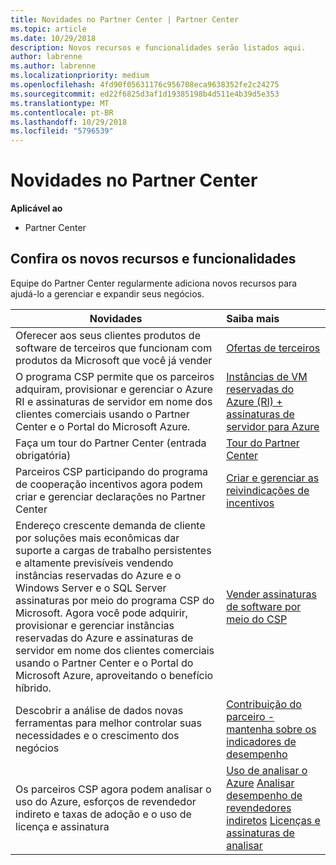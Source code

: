 ```yaml
---
title: Novidades no Partner Center | Partner Center
ms.topic: article
ms.date: 10/29/2018
description: Novos recursos e funcionalidades serão listados aqui.
author: labrenne
ms.author: labrenne
ms.localizationpriority: medium
ms.openlocfilehash: 4fd90f05631176c956708eca9638352fe2c24275
ms.sourcegitcommit: ed22f6825d3af1d19385198b4d511e4b39d5e353
ms.translationtype: MT
ms.contentlocale: pt-BR
ms.lasthandoff: 10/29/2018
ms.locfileid: "5796539"
---
```

# <a name="whats-new-in-partner-center"></a>Novidades no Partner Center

**Aplicável ao**

-  Partner Center

## <a name="check-out-new-features-and-capabilities"></a>Confira os novos recursos e funcionalidades 

Equipe do Partner Center regularmente adiciona novos recursos para ajudá-lo a gerenciar e expandir seus negócios.


|**Novidades**   |**Saiba mais**   |
|----------------------|:-----------------|
|Oferecer aos seus clientes produtos de software de terceiros que funcionam com produtos da Microsoft que você já vender   | [Ofertas de terceiros](third-party-offers.md)|
|O programa CSP permite que os parceiros adquiram, provisionar e gerenciar o Azure RI e assinaturas de servidor em nome dos clientes comerciais usando o Partner Center e o Portal do Microsoft Azure.|[Instâncias de VM reservadas do Azure (RI) + assinaturas de servidor para Azure](azure-ri-server-subscriptions.md)|
|Faça um tour do Partner Center (entrada obrigatória)|[Tour do Partner Center](https://partnercenter.microsoft.com/pcv/redirect?authenticate=true&redirect=%2Fdashboard%2Foverview)|
|Parceiros CSP participando do programa de cooperação incentivos agora podem criar e gerenciar declarações no Partner Center|[Criar e gerenciar as reivindicações de incentivos](create-incentives-claims.md)|
|Endereço crescente demanda de cliente por soluções mais econômicas dar suporte a cargas de trabalho persistentes e altamente previsíveis vendendo instâncias reservadas do Azure e o Windows Server e o SQL Server assinaturas por meio do programa CSP do Microsoft. Agora você pode adquirir, provisionar e gerenciar instâncias reservadas do Azure e assinaturas de servidor em nome dos clientes comerciais usando o Partner Center e o Portal do Microsoft Azure, aproveitando o benefício híbrido.|[Vender assinaturas de software por meio do CSP](csp-software-subscriptions.md)|
|Descobrir a análise de dados novas ferramentas para melhor controlar suas necessidades e o crescimento dos negócios| [Contribuição do parceiro - mantenha sobre os indicadores de desempenho](partner-contributions.md)|
|Os parceiros CSP agora podem analisar o uso do Azure, esforços de revendedor indireto e taxas de adoção e o uso de licença e assinatura|[Uso de analisar o Azure](analyze-azure-usage.md) [Analisar desempenho de revendedores indiretos](Analyze-indirect-resellers.md) [Licenças e assinaturas de analisar](analyze-subscriptions-licenses.md)      |

